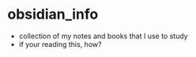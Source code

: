 # obsidian_info
- collection of my notes and books that I use to study
- if your reading this, how?
